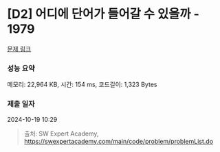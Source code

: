 # [D2] 어디에 단어가 들어갈 수 있을까 - 1979 

[문제 링크](https://swexpertacademy.com/main/code/problem/problemDetail.do?contestProbId=AV5PuPq6AaQDFAUq) 

### 성능 요약

메모리: 22,964 KB, 시간: 154 ms, 코드길이: 1,323 Bytes

### 제출 일자

2024-10-19 10:29



> 출처: SW Expert Academy, https://swexpertacademy.com/main/code/problem/problemList.do